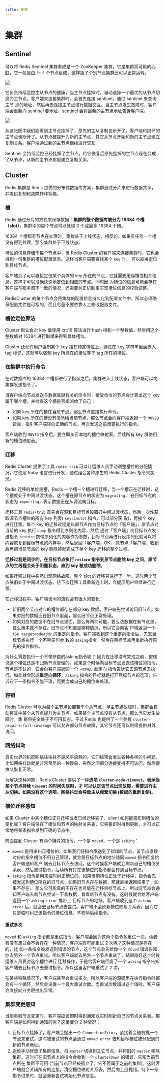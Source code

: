 ```yaml
---
title: 集群
---
```

# 集群
## Sentinel
可以将 Redis Sentinel 集群看成是一个 ZooKeeper 集群，它是集群高可用的心脏，它一般是由 `3～5` 个节点组成，这样挂了个别节点集群还可以正常运转。

![](../../imgs/sentinel.jpg)

它负责持续监控主从节点的健康，当主节点挂掉时，自动选择一个最优的从节点切换为主节点。客户端来连接集群时，会首先连接 sentinel，通过 sentinel 来查询主节
点的地址，然后再去连接主节点进行数据交互。当主节点发生故障时，客户端会重新向 sentinel 要地址，sentinel 会将最新的主节点地址告诉客户端。

![](../../imgs/sentinel2.jpg)

从这张图中我们能看到主节点挂掉了，原先的主从复制也断开了，客户端和损坏的主节点也断开了。从节点被提升为新的主节点，其它从节点开始和新的主节点建立复制关系。客户端通过新的主节点继续进行交互

Sentinel 会持续监控已经挂掉了主节点，待它恢复后原先挂掉的主节点现在变成了从节点，从新的主节点那里建立复制关系。

## Cluster
Redis 集群是 Redis 提供的分布式数据库方案，集群通过分片来进行数据共享，并提供复制和故障转移功能。

### 槽
Redis 通过分片的方式来保存数据：**集群的整个数据库被分为 16384 个槽（slot）**，集群中的每个节点可以处理 0 个或最多 16384 个槽。

16384 个槽都有节点在处理时，集群处于上线状态，相反的，如果有任何一个槽没有得到处理，那么集群处于下线状态。

槽位的信息存储于每个节点中，当 Redis Cluster 的客户端来连接集群时，它也会得到一份集群的槽位配置信息。这样当客户端要查找某个 `key` 时，
可以直接定位到目标节点。

客户端为了可以直接定位某个具体的 key 所在的节点，它就需要缓存槽位相关信息，这样才可以准确快速地定位到相应的节点。同时因
为槽位的信息可能会存在客户端与服务器不一致的情况，还需要纠正机制来实现槽位信息的校验调整。

RedisCluster 的每个节点会将集群的配置信息持久化到配置文件中，所以必须确保配置文件是可写的，而且尽量不要依靠人工修改配置文件。

### 槽位定位算法
Cluster 默认会对 key 值使用 crc16 算法进行 hash 得到一个整数值，然后用这个整数值对 16384 进行取模来得到具体槽位。

Cluster 还允许用户强制某个 key 挂在特定槽位上，通过在 key 字符串里面嵌入 tag 标记，这就可以强制 key 所挂在的槽位等于 tag 所在的槽位。

### 在集群中执行命令
在对数据库的 16384 个槽都进行了指派之后，集群进入上线状态，客户端可以向集群发送指令了。

当客户端向节点发送与数据库键有关的命令时，接受命令的节点会计算出这个 key 属于哪个槽，并检查这个槽是否指派给了自己：
- 如果 key 所在的槽在当前节点，那么节点直接执行命令。
- 如果 key 所在的槽没有指派给当前节点，那么节点会向客户端返回一个 `MOVED` 错诶，指引客户端转向正确的节点，再次发送之前想要执行的指令。

客户端收到 `MOVED` 指令后，要立即纠正本地的槽位映射表。后续所有 key 将使用新的槽位映射表。

### 迁移
Redis Cluster 提供了工具 `redis-trib` 可以让运维人员手动调整槽位的分配情况，它使用 Ruby 语言进行开发，通过组合各种原生的 Redis Cluster 指令来实现。

Redis 迁移的单位是槽，Redis 一个槽一个槽进行迁移，当一个槽正在迁移时，这个槽就处于中间过渡状态。这个槽在原节点的状态为 `migrating`，
在目标节点的状态为 `importing`，表示数据正在从源流向目标。

迁移工具 `redis-trib` 首先会在源和目标节点设置好中间过渡状态，然后一次性获取源节点槽位的所有 key 列表( `keysinslot` 指令，可以部分获
取)，再挨个 key 进行迁移。每个 key 的迁移过程是以原节点作为目标节点的「客户端」，原节点对当前的 key 执行 `dump` 指令得到序列化内容，然后
通过「客户端」向目标节点发送指令 `restore` 携带序列化的内容作为参数，目标节点再进行反序列化就可以将内容恢复到目标节点的内存中，然后返回「客户端」OK，
原节点「客户端」收到后再把当前节点的 key 删除掉就完成了单个 key 迁移的整个过程。

**迁移过程是同步的，在目标节点执行 `restore` 指令到原节点删除 key 之间，原节点的主线程会处于阻塞状态，直到 key 被成功删除**。

如果迁移过程中突然出现网络故障，整个 slot 的迁移只进行了一半。这时两个节点依旧处于中间过渡状态。待下次迁移工具重新连上时，会提示用户继续进行迁移。

在迁移过程中，客户端访问的流程会有很大的变化：
- 新旧两个节点对应的槽位都存在部分 key 数据。客户端先尝试访问旧节点，如果对应的数据还在旧节点里面，那么旧节点正常处理。
- 如果对应的数据不在旧节点里面，那么有两种可能，要么该数据在新节点里，要么根本就不存在。旧节点不知道是哪种情况，所以它会向客
户端返回一个 `-ASK targetNodeAddr` 的重定向指令。客户端收到这个重定向指令后，先去目标节点执行一个不带任何参
数的 `asking`指令，然后在目标节点再重新执行原先的操作指令。

为什么需要执行一个不带参数的asking指令呢？
因为在迁移没有完成之前，按理说这个槽位还是不归新节点管理的，如果这个时候向目标节点发送该槽位的指令，节点是不认的，它会向客户端返回一个 `-MOVED` 重定向
指令告诉它去源节点去执行。如此就会形成**重定向循环**。`asking` 指令的目标就是打开目标节点的选项，告诉它下一条指令不能不理，而要当成自己的槽位来处理。

### 容错
Redis Cluster 可以为每个主节点设置若干个从节点，单主节点故障时，集群会自动将其中某个从节点提升为主节点。如果某个主节点没有从节点，那么当它发生故障时，集
群将完全处于不可用状态。不过 Redis 也提供了一个参数 `cluster-require-full-coverage` 可以允许部分节点故障，其它节点还可以继续提供对外访问。

### 网络抖动
真实世界的机房网络往往并不是风平浪静的，它们经常会发生各种各样的小问题。比如网络抖动就是非常常见的一种现象，突然之间部分连接变得不可访问，然后很快又恢复正常。

为解决这种问题，Redis Cluster 提供了一种**选项 `cluster-node-timeout`，表示当某个节点持续 `timeout` 的时间失联时，才
可以认定该节点出现故障，需要进行主从切换。如果没有这个选项，网络抖动会导致主从频繁切换 (数据的重新复制)**。

### 槽位迁移感知
如果 Cluster 中某个槽位正在迁移或者已经迁移完了，client 如何能感知到槽位的变化呢？客户端保存了槽位和节点的映射关系表，它需要即时得到更新，才可以正
常地将某条指令发到正确的节点中。

前面提到 Cluster 有两个特殊的指令，一个是 `moved`，一个是 `asking`：
- `moved` 是用来纠正槽位的。如果我们将指令发送到了错误的节点，该节点发现对应的指令槽位不归自己管理，就会将目标节点的地址随同 `moved` 指令回复给客户端通知客户
端去目标节点去访问。这个时候客户端就会刷新自己的槽位关系表，然后重试指令，后续所有打在该槽位的指令都会转到目标节点。
- `asking` 指令是用来临时纠正槽位的。如果当前槽位正处于迁移中，指令会先被发送到槽位所在的旧节点，如果旧节点存在数据，那就直接返回结果了，如果不存在，
那么它可能真的不存在也可能在迁移目标节点上。所以旧节点会通知客户端去新节点尝试一下拿数据，看看新节点有没有。这时候就会给客户端返回一个 `asking error` 携带上
目标节点的地址。客户端收到这个 `asking error` 后，就会去目标节点去尝试。客户端不会刷新槽位映射关系表，因为它只是临时纠正该指令的槽位信息，不影响后续指令。

#### 重试多次
`moved` 和 `asking` 指令都是重试指令，客户端会因为这两个指令多重试一次。读者有没有想过会不会存在一种情况，客户端有可能重试 2 次呢？这种情况是存在的，比
如一条指令被发送到错误的节点，这个节点会先给你一个 `moved` 错误告知你去另外一个节点重试。所以客户端就去另外一个节点重试了，结果刚好这个时候运维人员要对这个槽位进行
迁移操作，于是给客户端回复了一个 `asking` 指令告知客户端去目标节点去重试指令。所以这里客户端重试了 2 次。

在某些特殊情况下，客户端甚至会重试多次，所以客户端的源码里在执行指令时都会有一个循环，然后会设置一个最大重试次数。当重试次数超过这个值时，客户端会直接向业务层抛出异常。

### 集群变更感知
当服务器节点变更时，客户端应该即时得到通知以实时刷新自己的节点关系表。那客户端是如何得到通知的呢？这里要分 2 种情况：
1. 目标节点挂掉了，客户端会抛出一个 `ConnectionError`，紧接着会随机挑一个节点来重试，这时被重试的节点会通过 `moved error` 告知目标槽位被分配到的新的节点地址。
2. 运维手动修改了集群信息，将 `master` 切换到其它节点，并将旧的 `master` 移除集群。这时打在旧节点上的指令会收到一个 `ClusterDown` 的错误，告知当前节点所在
集群不可用 (当前节点已经被孤立了，它不再属于之前的集群)。这时客户端就会关闭所有的连接，清空槽位映射关系表，然后向上层抛错。待下一条指令过来时，就会重新尝试初始化节点信息。